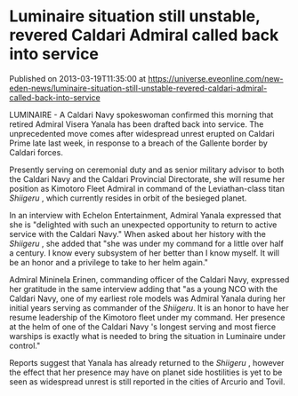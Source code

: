 # Luminaire situation still unstable, revered Caldari Admiral called back into service
Published on 2013-03-19T11:35:00 at https://universe.eveonline.com/new-eden-news/luminaire-situation-still-unstable-revered-caldari-admiral-called-back-into-service

LUMINAIRE - A Caldari Navy spokeswoman confirmed this morning that retired Admiral Visera Yanala has been drafted back into service. The unprecedented move comes after widespread unrest erupted on Caldari Prime late last week, in response to a breach of the Gallente border by Caldari forces.

Presently serving on ceremonial duty and as senior military advisor to both the Caldari Navy and the Caldari Provincial Directorate, she will resume her position as Kimotoro Fleet Admiral in command of the Leviathan-class titan _Shiigeru_ , which currently resides in orbit of the besieged planet.

In an interview with Echelon Entertainment, Admiral Yanala expressed that she is "delighted with such an unexpected opportunity to return to active service with the Caldari Navy." When asked about her history with the _Shiigeru_ , she added that "she was under my command for a little over half a century. I know every subsystem of her better than I know myself. It will be an honor and a privilege to take to her helm again."

Admiral Mininela Erinen, commanding officer of the Caldari Navy, expressed her gratitude in the same interview adding that "as a young NCO with the Caldari Navy, one of my earliest role models was Admiral Yanala during her initial years serving as commander of the _Shiigeru_. It is an honor to have her resume leadership of the Kimotoro fleet under my command. Her presence at the helm of one of the Caldari Navy 's longest serving and most fierce warships is exactly what is needed to bring the situation in Luminaire under control."

Reports suggest that Yanala has already returned to the _Shiigeru_ , however the effect that her presence may have on planet side hostilities is yet to be seen as widespread unrest is still reported in the cities of Arcurio and Tovil.
